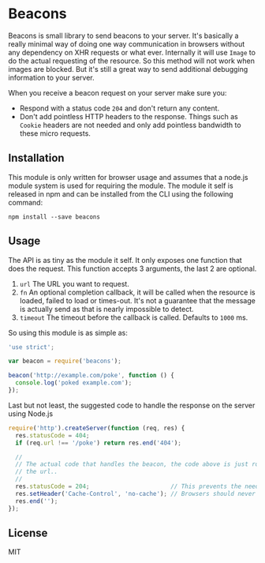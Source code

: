 # Beacons

Beacons is small library to send beacons to your server. It's basically a really
minimal way of doing one way communication in browsers without any dependency on
XHR requests or what ever. Internally it will use `Image` to do the actual
requesting of the resource. So this method will not work when images are
blocked. But it's still a great way to send additional debugging information to
your server.

When you receive a beacon request on your server make sure you:

- Respond with a status code `204` and don't return any content.
- Don't add pointless HTTP headers to the response. Things such as `Cookie`
  headers are not needed and only add pointless bandwidth to these micro
  requests.

## Installation

This module is only written for browser usage and assumes that a node.js module
system is used for requiring the module. The module it self is released in npm
and can be installed from the CLI using the following command:

```
npm install --save beacons
```

## Usage

The API is as tiny as the module it self. It only exposes one function that does
the request. This function accepts 3 arguments, the last 2 are optional.

1. `url` The URL you want to request.
2. `fn` An optional completion callback, it will be called when the resource is
   loaded, failed to load or times-out. It's not a guarantee that the message is
   actually send as that is nearly impossible to detect.
3. `timeout` The timeout before the callback is called. Defaults to `1000` ms.

So using this module is as simple as:

```js
'use strict';

var beacon = require('beacons');

beacon('http://example.com/poke', function () {
  console.log('poked example.com');
});
```

Last but not least, the suggested code to handle the response on the server
using Node.js

```js
require('http').createServer(function (req, res) {
  res.statusCode = 404;
  if (req.url !== '/poke') return res.end('404');

  //
  // The actual code that handles the beacon, the code above is just routing of
  // the url..
  //
  res.statusCode = 204;                       // This prevents the need to send a body.
  res.setHeader('Cache-Control', 'no-cache'); // Browsers should never cache this.
  res.end(''); 
});
```

## License

MIT
